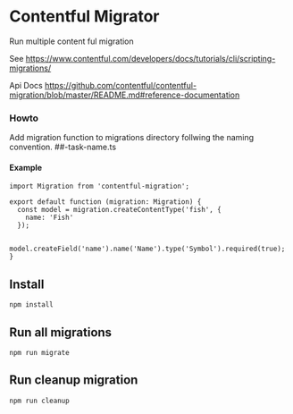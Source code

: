 # Contentful Migrator

Run multiple content ful migration

See https://www.contentful.com/developers/docs/tutorials/cli/scripting-migrations/

Api Docs https://github.com/contentful/contentful-migration/blob/master/README.md#reference-documentation

### Howto

Add migration function to migrations directory follwing the naming convention. ##-task-name.ts

#### Example

```
import Migration from 'contentful-migration';

export default function (migration: Migration) {
  const model = migration.createContentType('fish', {
    name: 'Fish'
  });

  model.createField('name').name('Name').type('Symbol').required(true);
}
```

## Install

```
npm install
```

## Run all migrations

```
npm run migrate
```

## Run cleanup migration

```
npm run cleanup
```
